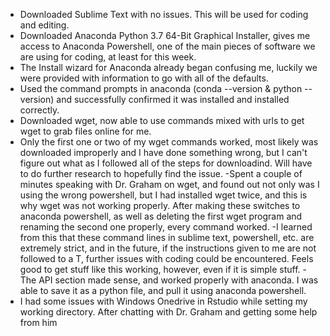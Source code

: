- Downloaded Sublime Text with no issues. This will be used for coding and editing.
- Downloaded Anaconda Python 3.7  64-Bit Graphical Installer, gives me access to Anaconda Powershell, one of the main pieces of software we are using for coding, at least for this week.
- The Install wizard for Anaconda already began confusing me, luckily we were provided with information to go with all of the defaults.
- Used the command prompts in anaconda (conda --version & python --version) and successfully confirmed it was installed and installed correctly.
- Downloaded wget, now able to use commands mixed with urls to get wget to grab files online for me.
- Only the first one or two of my wget commands worked, most likely was downloaded improperly and I have done something wrong, but I can't figure out what as I followed all of the steps for downloadind. Will have to do further research to hopefully find the issue.
-Spent a couple of minutes speaking with Dr. Graham on wget, and found out not only was I using the wrong powershell, but I had installed wget twice, and this is why wget was not working properly. After making these switches to anaconda powershell, as well as deleting the first wget program and renaming the second one properly, every command worked.
-I learned from this that these command lines in sublime text, powershell, etc. are extremely strict, and in the future, if the instructions given to me are not followed to a T, further issues with coding could be encountered. Feels good to get stuff like this working, however, even if it is simple stuff.
-The API section made sense, and worked properly with anaconda. I was able to save it as a python file, and pull it using anaconda powershell.
- I had some issues with Windows Onedrive in Rstudio while setting my working directory. After chatting with Dr. Graham and getting some help from him
